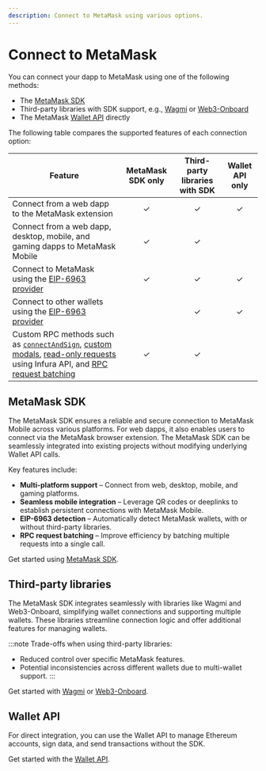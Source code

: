 ```yaml
---
description: Connect to MetaMask using various options.
---
```


# Connect to MetaMask

You can connect your dapp to MetaMask using one of the following methods:

- The [MetaMask SDK](metamask-sdk/index.md)
- Third-party libraries with SDK support, e.g., [Wagmi](3rd-party-libraries/wagmi.md) or
  [Web3-Onboard](3rd-party-libraries/web3-onboard.md)
- The MetaMask [Wallet API](wallet-api.md) directly

The following table compares the supported features of each connection option:

| Feature                                                                                                                                                                                                                                                                                            | MetaMask SDK only | Third-party libraries with SDK | Wallet API only |
|----------------------------------------------------------------------------------------------------------------------------------------------------------------------------------------------------------------------------------------------------------------------------------------------------|:-----------------:|:------------------------------:|:---------------:|
| Connect from a web dapp to the MetaMask extension                                                                                                                                                                                                                                                  |         ✓         |               ✓                |        ✓        |
| Connect from a web dapp, desktop, mobile, and gaming dapps to MetaMask Mobile                                                                                                                                                                                                                      |         ✓         |               ✓                |                 |
| Connect to MetaMask using the [EIP-6963 provider](../concepts/wallet-interoperability.md)                                                                                                                                                                                                          |         ✓         |               ✓                |        ✓        |
| Connect to other wallets using the [EIP-6963 provider](../concepts/wallet-interoperability.md)                                                                                                                                                                                                     |                   |               ✓                |        ✓        |
| Custom RPC methods such as [`connectAndSign`](../how-to/sign-data/connect-and-sign.md), [custom modals](../how-to/display/display-custom-modals.md), [read-only requests](../how-to/make-read-only-requests.md) using Infura API, and [RPC request batching](../how-to/batch-json-rpc-requests.md) |         ✓         |               ✓                |                 |

## MetaMask SDK

The MetaMask SDK ensures a reliable and secure connection to MetaMask Mobile across various platforms. For web dapps, it also enables users to connect via the MetaMask browser extension. The MetaMask SDK can be seamlessly integrated into existing projects without modifying underlying Wallet API calls.

Key features include:

- **Multi-platform support** – Connect from web, desktop, mobile, and gaming platforms.
- **Seamless mobile integration** – Leverage QR codes or deeplinks to establish persistent connections with MetaMask Mobile.
- **EIP-6963 detection** – Automatically detect MetaMask wallets, with or without third-party libraries.
- **RPC request batching** – Improve efficiency by batching multiple requests into a single call.


Get started using [MetaMask SDK](metamask-sdk/index.md).

## Third-party libraries

The MetaMask SDK integrates seamlessly with libraries like Wagmi and Web3-Onboard, simplifying wallet connections and supporting multiple wallets. These libraries streamline connection logic and offer additional features for managing wallets.

:::note
Trade-offs when using third-party libraries:

- Reduced control over specific MetaMask features.
- Potential inconsistencies across different wallets due to multi-wallet support.
:::

Get started with [Wagmi](3rd-party-libraries/wagmi.md) or [Web3-Onboard](3rd-party-libraries/web3-onboard.md).

## Wallet API

For direct integration, you can use the Wallet API to manage Ethereum accounts, sign data, and send transactions without the SDK.

Get started with the [Wallet API](wallet-api.md).
